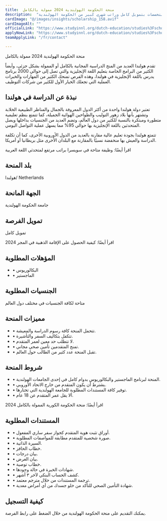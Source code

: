 ```yaml
---
title:  منحة الحكومة الهولندية 2024 ممولة بالكامل 
description:  "منحة ممولة بالكامل في هولندا في كافة التخصصات بتمويل كامل وراتب شهري كبير من الحكومة الهولندية." 
cardImage: "@/images/insights/scholarship_158.avif" 
cardImageAlt: "" 
officialLink: "https://www.studyinnl.org/dutch-education/studies%3Fscholarship=Orange+Knowledge+Programma+%28OKP%29" 
applyNowLink: "https://www.studyinnl.org/dutch-education/studies%3Fscholarship=Orange+Knowledge+Programma+%28OKP%29" 
teamApplyLink: "/fr/contact"

---
```


منحة الحكومة الهولندية 2024 ممولة بالكامل

تقدم هولندا العديد من المنح الدراسية المجانية بالكامل أو الممولة بشكل جزئي، وأيضاً الكثير من البرامج الخاصة بتعليم اللغة الإنجليزية والتي تصل إلى حوالي 2000 برنامج يدرس باللغة الإنجليزية في هولندا، وهذه الفرص تمنحك الكثير من المهارات والخبرات العملية التي تجعلك الخيار الأول للكثير من شركات التوظيف.

## نبذة عن الدراسة في هولندا

تعتبر دولة هولندا واحدة من أكثر الدول المعروفة بالجمال والمناظر الطبيعية الخلابة وتشتهر بأنها بلاد زهور التوليب والطواحين الهوائية الجميلة، كما تتمتع بنظم تعليمية متطورة ومبتكرة بالنسبة للكثير من دول العالم، وتضم العديد من الجنسيات بداخلها ويصل المتحدثين باللغة الإنجليزية بها حوالي 95% مما يسهل عملية التواصل اليومي.

تتمتع هولندا بجودة تعليم عالية مقارنة بالعديد من الدول الأوروبية الأخرى، كما أن تكلفة الدراسة والعيش بها منخفضة نسبيًا بالمقارنة مع البلدان الأخرى مثل بريطانيا أو أمريكا.

اقرأ أيضًا: وظيفة متاحة في سويسرا براتب مرتفع لمتحدثي اللغة العربية

## بلد المنحة

هولندا/ Netherlands

## الجهة المانحة

جامعة الحكومة الهولندية

## تمويل الفرصة

تمويل كامل

اقرأ أيضًا: كيفية الحصول على الإقامة الذهبية في المجر 2024

## المؤهلات المطلوبة

- • البكالوريوس
- • الماجستير

## الجنسيات المطلوبة

متاحة لكافة الجنسيات في مختلف دول العالم

## مميزات المنحة

- • تتحمل المنحة كافة رسوم الدراسة والمعيشة.
- • تتكفل بتكاليف السفر والتأشيرة.
- • لا تتطلب حد معين لعمر المتقدم.
- • تمنح المتقدمين تأمين صحي مجاني.
- • تقبل المنحة عدد كثير من الطالب حول العالم.

## شروط المنحة

- • المنحة لبرنامج الماجستير والبكالوريوس بدوام كامل في إحدى الجامعات الهولندية.
- • يشترط أن يكون المتقدم من خارج الاتحاد الأوروبي.
- • توفير كافة المستندات المطلوبة للجامعة الهولندية التي تختارها.
- • ألا يقل عمر المتقدم عن 18 عام.

اقرأ أيضًا: منحة الحكومة الكورية الممولة بالكامل 2024

## المستندات المطلوبة

- • أوراق تثبت هوية المتقدم كجواز سفر ساري المفعول.
- • صورة شخصية للمتقدم مطابقة للمواصفات المطلوبة.
- • السيرة الذاتية.
- • خطاب الحافز.
- • بيان درجات.
- • بيان الغرض.
- • خطاب توصية.
- • شهادات الخبرة في حالة وجودها.
- • كشف الحساب البنكي لآخر ٣ أشهر.
- • ترجمة المستندات من خلال مترجم معتمد.
- • شهادة التأمين الصحي للتأكد من خلو جسدك من أي أمراض معدية.

## كيفية التسجيل

يمكنك التقديم على منحة الحكومة الهولندية من خلال الضغط على رابط الفرصة.

